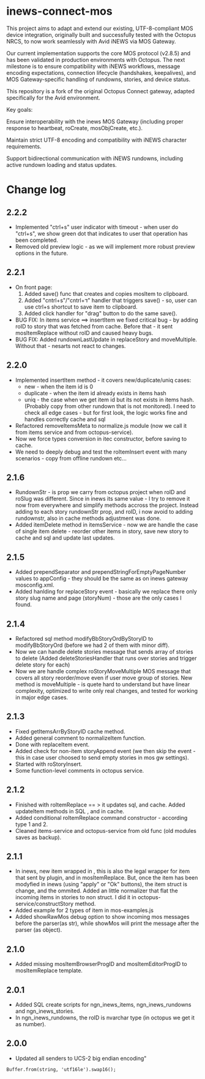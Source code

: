 # inews-connect-mos
This project aims to adapt and extend our existing, UTF-8-compliant MOS device integration, originally built and successfully tested with the Octopus NRCS, to now work seamlessly with Avid iNEWS via MOS Gateway.

Our current implementation supports the core MOS protocol (v2.8.5) and has been validated in production environments with Octopus. The next milestone is to ensure compatibility with iNEWS workflows, message encoding expectations, connection lifecycle (handshakes, keepalives), and MOS Gateway-specific handling of rundowns, stories, and device status.

This repository is a fork of the original Octopus Connect gateway, adapted specifically for the Avid environment.

Key goals:

Ensure interoperability with the inews MOS Gateway (including proper response to heartbeat, roCreate, mosObjCreate, etc.).

Maintain strict UTF-8 encoding and compatibility with iNEWS character requirements.

Support bidirectional communication with iNEWS rundowns, including active rundown loading and status updates.


# Change log

## 2.2.2

- Implemented "ctrl+s" user indicator with timeout - when user do "ctrl+s", we show green dot that indicates to user that operation has been completed.
- Removed old preview logic - as we will implement more robust preview options in the future.

## 2.2.1

- On front page: 
    1. Added save() func that creates and copies mosItem to clipboard.
    2. Added "cntrl+s"/"cntrl+ד" handler that triggers save() - so, user can use ctrl+s shortcut to save item to clipboard.
    3. Added click handler for "drag" button to do the same save().
- BUG FIX: In items service ==> insertItem we fixed critical bug - by adding roID to story that was fetched from cache. Before that - it sent 
mosItemReplace without roID and caused heavy bugs.
- BUG FIX: Added rundownLastUpdate in replaceStory and moveMultiple. Without that - nesarts not react to changes.


## 2.2.0

- Implemented insertItem method - it covers new/duplicate/uniq cases: 
    * new - when the item id is 0
    * duplicate - when the item id already exists in items hash
    * uniq - the case when we get item id but its not exists in items hash. (Probably copy from other rundown that is not monitored). 
I need to check all edge cases - but for first look, the logic works fine and handles correctly cache and sql
- Refactored removeItemsMeta to normalize.js module (now we call it from items service and from octopus-service).
- Now we force types conversion in itec constructor, before saving to cache.
- We need to deeply debug and test the roItemInsert event with many scenarios - copy from offline rundown etc...

## 2.1.6

- RundownStr - is prop we carry from octopus project when roID and roSlug was different. Since in inews its same value - I try to remove it now from everywhere and simplify methods accross the project. Instead adding to each story rundownStr prop, and roID, i now avoid to adding rundownstr, also in cache methods adjustment was done.
- Added itemDelete method in itemsService - now we are handle the case of single item delete - reorder other items in story, save new story to cache and sql and update last updates. 


## 2.1.5

- Added prependSeparator and prependStringForEmptyPageNumber values to appConfig - they should be the same as on inews gateway mosconfig.xml.
- Added hanlding for replaceStory event - basically we replace there only story slug name and page (storyNum) - those are the only cases I found. 


## 2.1.4

- Refactored sql method modifyBbStoryOrdByStoryID to modifyBbStoryOrd (before we had 2 of them with minor diff).
- Now we can handle delete stories message that sends array of stories to delete (Added deleteStoriesHandler that runs over stories and trigger delete story for each)
- Now we are handle complex roStoryMoveMultiple MOS message that covers all story reorder/move even if user move group of stories. New method is moveMultiple - is quete hard to understand but have linear complexity, optimized to write only real changes, and tested for working in major edge cases. 

## 2.1.3

- Fixed getItemsArrByStoryID cache method.
- Added general comment to normalizeItem function.
- Done with replaceItem event.
- Added check for non-item storyAppend event (we then skip the event - this in case user choosed to send empty stories in mos gw settings).
- Started with roStoryInsert.
- Some function-level comments in octopus service. 

## 2.1.2

- Finished with roItemReplace == > it updates sql, and cache. Added updateItem methods in SQL , and in cache.
- Added conditional roItemReplace command constructor - according type 1 and 2.
- Cleaned items-service and octopus-service from old func (old modules saves as backup).

## 2.1.1

- In inews, new item wrapped in <ncsItem><item>, this is also the legal wrapper for item that sent by plugin, and in mosItemReplace.
But, once the item has been modyfied in inews (using "apply" or "Ok" buttons), the item struct is change, and the <ncsItem><item> ommited.
Added an little normalizer that flat the incoming items in stories to non <ncsItem><item> struct.
I did it in octopus-service/constructStory method.
- Added example for 2 types of item in mos-examples.js
- Added showRawMos debug option to show incoming mos messages before the parser(as str), while showMos will print the message after the parser (as object).
## 2.1.0

- Added missing mosItemBrowserProgID and mosItemEditorProgID to mosItemReplace template.

## 2.0.1

- Added SQL create scripts for ngn_inews_items, ngn_inews_rundowns and ngn_inews_stories.
- In ngn_inews_rundowns, the roID is nvarchar type (in octopus we get it as number).


## 2.0.0

- Updated all senders to UCS-2 big endian encoding"
```
Buffer.from(string, 'utf16le').swap16();
```

